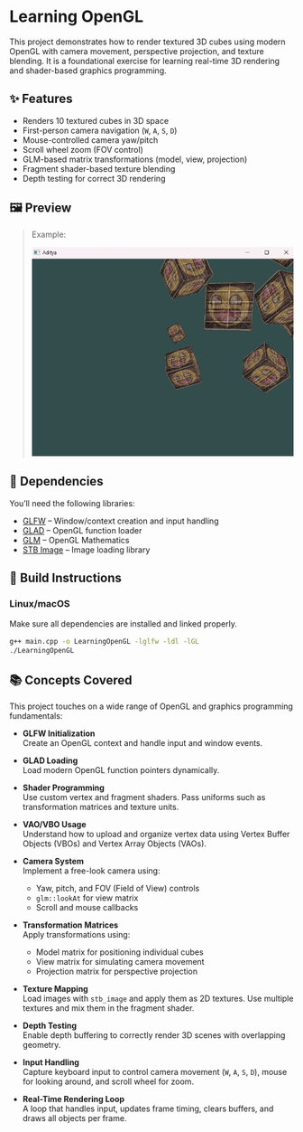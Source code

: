 # Learning OpenGL

This project demonstrates how to render textured 3D cubes using modern OpenGL with camera movement, perspective projection, and texture blending. It is a foundational exercise for learning real-time 3D rendering and shader-based graphics programming.

## ✨ Features

- Renders 10 textured cubes in 3D space
- First-person camera navigation (`W`, `A`, `S`, `D`)
- Mouse-controlled camera yaw/pitch
- Scroll wheel zoom (FOV control)
- GLM-based matrix transformations (model, view, projection)
- Fragment shader-based texture blending
- Depth testing for correct 3D rendering

## 🖼 Preview

>
> Example:
>
> ![preview](example.png)


## 🧰 Dependencies

You’ll need the following libraries:

- [GLFW](https://www.glfw.org/) – Window/context creation and input handling
- [GLAD](https://glad.dav1d.de/) – OpenGL function loader
- [GLM](https://github.com/g-truc/glm) – OpenGL Mathematics
- [STB Image](https://github.com/nothings/stb) – Image loading library

## 🔧 Build Instructions

### Linux/macOS

Make sure all dependencies are installed and linked properly.

```bash
g++ main.cpp -o LearningOpenGL -lglfw -ldl -lGL
./LearningOpenGL
```
## 📚 Concepts Covered

This project touches on a wide range of OpenGL and graphics programming fundamentals:

- **GLFW Initialization**  
  Create an OpenGL context and handle input and window events.

- **GLAD Loading**  
  Load modern OpenGL function pointers dynamically.

- **Shader Programming**  
  Use custom vertex and fragment shaders. Pass uniforms such as transformation matrices and texture units.

- **VAO/VBO Usage**  
  Understand how to upload and organize vertex data using Vertex Buffer Objects (VBOs) and Vertex Array Objects (VAOs).

- **Camera System**  
  Implement a free-look camera using:
  - Yaw, pitch, and FOV (Field of View) controls
  - `glm::lookAt` for view matrix
  - Scroll and mouse callbacks

- **Transformation Matrices**  
  Apply transformations using:
  - Model matrix for positioning individual cubes
  - View matrix for simulating camera movement
  - Projection matrix for perspective projection

- **Texture Mapping**  
  Load images with `stb_image` and apply them as 2D textures. Use multiple textures and mix them in the fragment shader.

- **Depth Testing**  
  Enable depth buffering to correctly render 3D scenes with overlapping geometry.

- **Input Handling**  
  Capture keyboard input to control camera movement (`W`, `A`, `S`, `D`), mouse for looking around, and scroll wheel for zoom.

- **Real-Time Rendering Loop**  
  A loop that handles input, updates frame timing, clears buffers, and draws all objects per frame.


